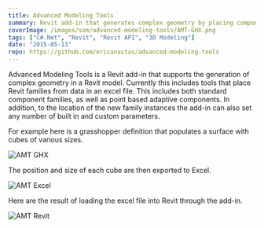 ```yaml
---
title: Advanced Modeling Tools
summary: Revit add-in that generates complex geometry by placing component families or adaptive components
coverImage: /images/som/advanced-modeling-tools/AMT-GHX.png
tags: ["C#.Net", "Revit", "Revit API", "3D Modeling"]
date: "2015-05-13"
repo: https://github.com/ericanastas/advanced-modeling-tools
---
```


Advanced Modeling Tools is a Revit add-in that supports the generation of complex geometry in a Revit model. Currently this includes tools that place Revit families from data in an excel file. This includes both standard component families, as well as point based adaptive components. In addition, to the location of the new family instances the add-in can also set any number of built in and custom parameters.

For example here is a grasshopper definition that populates a surface with cubes of various sizes.

![AMT GHX](/images/som/advanced-modeling-tools/AMT-GHX.png)

The position and size of each cube are then exported to Excel.

![AMT Excel](/images/som/advanced-modeling-tools/AMT-Excel.png)

Here are the result of loading the excel file into Revit through the add-in.

![AMT Revit](/images/som/advanced-modeling-tools/AMT-Revit.png)

